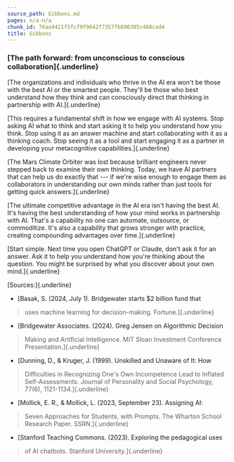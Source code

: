 ```yaml
---
source_path: Gibbons.md
pages: n/a-n/a
chunk_id: 76aa4421f5fcf9f9642f7357fb890305c460cad4
title: Gibbons
---
```

### **[The path forward: from unconscious to conscious collaboration]{.underline}**

[The organizations and individuals who thrive in the AI era won\'t be
those with the best AI or the smartest people. They\'ll be those who
best understand how they think and can consciously direct that thinking
in partnership with AI.]{.underline}

[This requires a fundamental shift in how we engage with AI systems.
Stop asking AI what to think and start asking it to help you understand
how you think. Stop using it as an answer machine and start
collaborating with it as a thinking coach. Stop seeing it as a tool and
start engaging it as a partner in developing your metacognitive
capabilities.]{.underline}

[The Mars Climate Orbiter was lost because brilliant engineers never
stepped back to examine their own thinking. Today, we have AI partners
that can help us do exactly that --- if we\'re wise enough to engage
them as collaborators in understanding our own minds rather than just
tools for getting quick answers.]{.underline}

[The ultimate competitive advantage in the AI era isn\'t having the best
AI. It\'s having the best understanding of how your mind works in
partnership with AI. That\'s a capability no one can automate,
outsource, or commoditize. It\'s also a capability that grows stronger
with practice, creating compounding advantages over time.]{.underline}

[Start simple. Next time you open ChatGPT or Claude, don\'t ask it for
an answer. Ask it to help you understand how you\'re thinking about the
question. You might be surprised by what you discover about your own
mind.]{.underline}

[Sources:]{.underline}

- [Basak, S. (2024, July 1). Bridgewater starts \$2 billion fund that
 > uses machine learning for decision-making. Fortune.]{.underline}

- [Bridgewater Associates. (2024). Greg Jensen on Algorithmic Decision
 > Making and Artificial Intelligence. MIT Sloan Investment
 > Conference Presentation.]{.underline}

- [Dunning, D., & Kruger, J. (1999). Unskilled and Unaware of It: How
 > Difficulties in Recognizing One\'s Own Incompetence Lead to
 > Inflated Self-Assessments. Journal of Personality and Social
 > Psychology, 77(6), 1121-1134.]{.underline}

- [Mollick, E. R., & Mollick, L. (2023, September 23). Assigning AI:
 > Seven Approaches for Students, with Prompts. The Wharton School
 > Research Paper. SSRN.]{.underline}

- [Stanford Teaching Commons. (2023). Exploring the pedagogical uses
 > of AI chatbots. Stanford University.]{.underline}
